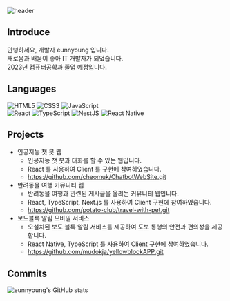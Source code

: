 ![header](https://capsule-render.vercel.app/api?type=waving&color=0:fffacd,100:6495ed&text=eunnyoung&height=300)

## Introduce
안녕하세요, 개발자 eunnyoung 입니다.
<br/>새로움과 배움이 좋아 IT 개발자가 되었습니다.
<br/>2023년 컴퓨터공학과 졸업 예정입니다.

## Languages
![HTML5](https://img.shields.io/badge/html5-%23E34F26.svg?style=for-the-badge&logo=html5&logoColor=white)
![CSS3](https://img.shields.io/badge/css3-%231572B6.svg?style=for-the-badge&logo=css3&logoColor=white)
![JavaScript](https://img.shields.io/badge/javascript-%23323330.svg?style=for-the-badge&logo=javascript&logoColor=%23F7DF1E)
<br/>
![React](https://img.shields.io/badge/react-%2320232a.svg?style=for-the-badge&logo=react&logoColor=%2361DAFB)
![TypeScript](https://img.shields.io/badge/typescript-%23007ACC.svg?style=for-the-badge&logo=typescript&logoColor=white)
![NestJS](https://img.shields.io/badge/nestjs-%23E0234E.svg?style=for-the-badge&logo=nestjs&logoColor=white)
![React Native](https://img.shields.io/badge/react_native-%2320232a.svg?style=for-the-badge&logo=react&logoColor=%2361DAFB)

## Projects
- 인공지능 챗 봇 웹
  - 인공지능 챗 봇과 대화를 할 수 있는 웹입니다.
  - React 를 사용하여 Client 를 구현에 참여하였습니다.
  - https://github.com/cheomuk/ChatbotWebSite.git
- 반려동물 여행 커뮤니티 웹
  - 반려동물 여행과 관련된 게시글을 올리는 커뮤니티 웹입니다.
  - React, TypeScript, Next.js 를 사용하여 Client 구현에 참여하였습니다.
  - https://github.com/potato-club/travel-with-pet.git
- 보도블록 알림 모바일 서비스
  - 오설치된 보도 블록 알림 서비스를 제공하여 도보 통행의 안전과 편의성을 제공합니다.
  - React Native, TypeScript 를 사용하여 Client 구현에 참여하였습니다.
  - https://github.com/mudokja/yellowblockAPP.git

## Commits
<!-- 깃허브 스탯 박스 -->
<!-- <div align="center"> -->
  ![eunnyoung's GitHub stats](https://github-readme-stats.vercel.app/api?username=eunnyoung&show_icons=true&theme=radical)
<!-- </div> -->


<!--
![Redux](https://img.shields.io/badge/redux-%23593d88.svg?style=for-the-badge&logo=redux&logoColor=white)
![Socket.io](https://img.shields.io/badge/Socket.io-black?style=for-the-badge&logo=socket.io&badgeColor=010101)
![jQuery](https://img.shields.io/badge/jquery-%230769AD.svg?style=for-the-badge&logo=jquery&logoColor=white)
![Flutter](https://img.shields.io/badge/Flutter-%2302569B.svg?style=for-the-badge&logo=Flutter&logoColor=white)
![C++](https://img.shields.io/badge/c++-%2300599C.svg?style=for-the-badge&logo=c%2B%2B&logoColor=white)

Here are some ideas to get you started:
- 🔭 I’m currently working on ...
- 🌱 I’m currently learning 
- 👯 I’m looking to collaborate on ...
- 🤔 I’m looking for help with ...
- 💬 Ask me about ...
- 📫 How to reach me: ...
- 😄 Pronouns: ...
- ⚡ Fun fact: ...
-->
